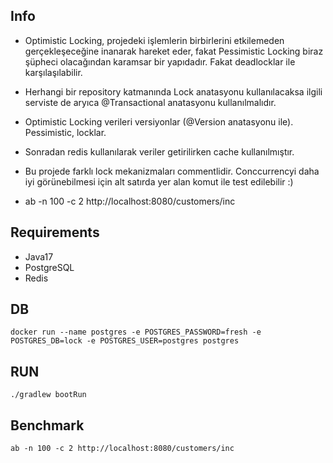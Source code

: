 ## Info
- Optimistic Locking, projedeki işlemlerin birbirlerini etkilemeden gerçekleşeceğine inanarak hareket eder, fakat Pessimistic Locking biraz şüpheci olacağından karamsar bir yapıdadır. Fakat deadlocklar ile karşılaşılabilir.
- Herhangi bir repository katmanında Lock anatasyonu kullanılacaksa ilgili serviste de aryıca @Transactional anatasyonu kullanılmalıdır.
- Optimistic Locking verileri versiyonlar (@Version anatasyonu ile). Pessimistic, locklar.
- Sonradan redis kullanılarak veriler getirilirken cache kullanılmıştır.

- Bu projede farklı lock mekanizmaları commentlidir. Conccurrencyi daha iyi görünebilmesi için alt satırda yer alan komut ile test edilebilir :)

- ab -n 100 -c 2 http://localhost:8080/customers/inc

## Requirements
- Java17
- PostgreSQL
- Redis

## DB
```shell
docker run --name postgres -e POSTGRES_PASSWORD=fresh -e POSTGRES_DB=lock -e POSTGRES_USER=postgres postgres
```
## RUN
```shell
./gradlew bootRun
```

## Benchmark
```shell
ab -n 100 -c 2 http://localhost:8080/customers/inc
```